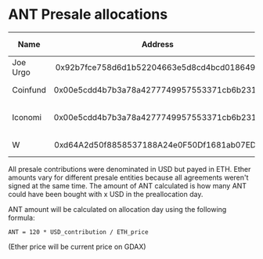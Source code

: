 # ANT Presale allocations

| Name     |                   Address                 |  USD  |  Ether  |     ANT    | Ether TX | ANT TX | Agreement SHA256                                                 |
|----------|:------------------------------------------:|:-------:| :-------:|:----------:|:----:|:----:|------------------------------------------------------------------|
| Joe Urgo | 0x92b7fce758d6d1b52204663e5d8cd4bcd018649e | 10,000 USD | 208 ETH |  | [0x4026...](https://etherscan.io/tx/0x402633b9986823b5abe2d70c545e69a708f81b479d3b1027a40c50c4bb1ce97e) | |d3a3522184479e42685b9a9609c3d3ee6a04e9f3f528447377b40d550b43074e |
| Coinfund | 0x00e5cdd4b7b3a78a4277749957553371cb6b2310 | 40,000 USD | 804.83 ETH | | [0x140d...](https://etherscan.io/tx/0x140d94fe2ad7a79c198a4391b1a3c893547d06db4f42e45c2a5740ac8c85e4ea)   | |e7f2460eaf66c43db4ca63321c3ba8f95c0ee00892b37d0947ee760eb3a9bf76                                                                 |
| Iconomi | 0x00e5cdd4b7b3a78a4277749957553371cb6b2310 | 40,000 USD | 833 ETH | | [0x1bff...](https://etherscan.io/tx/0x1bfffbe6bbbe90aa2064960ffd7ff3e7c8b7e5c4cdf188afaf751170dec61347) + [0x35be...](https://etherscan.io/tx/0x35be124ded7dad6935aab071e0dc59021ab6dc2ae254bfa1798e884531ed79e6) | |18d9d77042b87f798efcc2e7e4ec9a4c5ed66339ea3a249667b143cdfc7c8243                                                                 |
| W | 0xd64A2d50f8858537188A24e0F50Df1681ab07ED7 | 10,000 USD | 208 ETH | | [0x3327...](https://etherscan.io/tx/0x3327962eea26e950a7ed8aa18defd0ae60851295a8ac826e07629c9790ac50cf)   | |


All presale contributions were denominated in USD but payed in ETH. Ether amounts vary for different presale entities because all agreements weren't signed at the same time. The amount of ANT calculated is how many ANT could have been bought with x USD in the preallocation day.

ANT amount will be calculated on allocation day using the following formula:

`ANT = 120 * USD_contribution / ETH_price`

(Ether price will be current price on GDAX)
